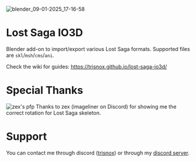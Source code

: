 ![blender_09-01-2025_17-16-58](https://github.com/user-attachments/assets/81e0ccc4-e4dc-43d4-9dad-47e8f554c572)

# Lost Saga IO3D
Blender add-on to import/export various Lost Saga formats. Supported files are `skl`/`msh`/`cms`/`ani`.

Check the wiki for guides: https://trisnox.github.io/lost-saga-io3d/

# Special Thanks
![zex's pfp](https://cdn.discordapp.com/avatars/168260795233206272/a_0b2d1becd61b1f08965a0a4f87b96c69.gif?size=128)
Thanks to zex (imageliner on Discord) for showing me the correct rotation for Lost Saga skeleton.

# Support
You can contact me through discord ([trisnox](https://discord.com/users/543595002031243300)) or through my [discord server](https://discord.gg/dJUMU9Gkw2).
